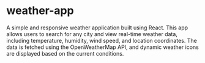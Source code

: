 # weather-app
A simple and responsive weather application built using React. This app allows users to search for any city and view real-time weather data, including temperature, humidity, wind speed, and location coordinates. The data is fetched using the OpenWeatherMap API, and dynamic weather icons are displayed based on the current conditions.
